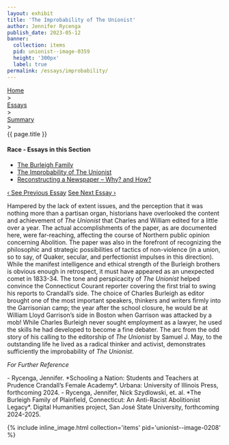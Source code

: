```yaml
---
layout: exhibit
title: 'The Improbability of The Unionist'
author: Jennifer Rycenga
publish_date: 2023-05-12
banner:
  collection: items
  pid: unionist--image-0359
  height: '300px'
  label: true
permalink: /essays/improbability/
---
```


<div class="breadcrumb">
<a href="/unionist/">Home</a>
<div class="caret"> &gt; </div>
<a href="/unionist/essays/">Essays</a>
<div class="caret"> &gt; </div>
<a href="
    /unionist/essays/the-burleigh-family/
  ">
   Summary
     </a>
<div class="caret"> &gt; </div>
{{ page.title }}
</div>
<div class='section-nav-wrapper'>
<div class='section-nav'>
<h4>Race - Essays in this Section</h4>
<ul class="nav nav-pills">
  <li class="nav-item">
    <a class="nav-link" href="/unionist/essays/the-burleigh-family/">The Burleigh Family</a>
  </li>
  <li class="nav-item">
    <a class="nav-link active" href="/unionist/essays/improbability/">The Improbability of The Unionist</a>
  </li>
  <li class="nav-item">
    <a class="nav-link" href="/unionist/essays/reconstructing-a-newspaper/">Reconstructing a Newspaper – Why? and How?</a>
  </li>
</ul>
<div class="pagination-nav">
<span class="pagination-link" id="prevlink"><a href="/unionist/essays/the-burleigh-family/">‹ See Previous Essay</a></span>
<span class="pagination-link" id="nextlink"><a href="/unionist/essays/reconstructing-a-newspaper/">See Next Essay ›</a></span>
</div>
</div>
</div>

<p>Hampered by the lack of extent issues, and the perception that it was nothing more than a partisan organ, historians have overlooked the content and achievement of <em>The Unionist</em> that Charles and William edited for a little over a year. The actual accomplishments of the paper, as are documented here, were far-reaching, affecting the course of Northern public opinion concerning Abolition. The paper was also in the forefront of recognizing the philosophic and strategic possibilities of tactics of non-violence (in a union, so to say, of Quaker, secular, and perfectionist impulses in this direction). While the manifest intelligence and ethical strength of the Burleigh brothers is obvious enough in retrospect, it must have appeared as an unexpected comet in 1833-34. The tone and perspicacity of <em>The Unionist</em> helped convince the Connecticut Courant reporter covering the first trial  to swing his reports to Crandall’s side. The choice of Charles Burleigh as editor brought one of the most important speakers, thinkers and writers firmly into the Garrisonian camp; the year after the school closure, he would be at William Lloyd Garrison’s side in Boston when Garrison was attacked by a mob! While Charles Burleigh never sought employment as a lawyer, he used the skills he had developed to become a fine debater. The arc from the odd story of his calling to the editorship of <em>The Unionist</em> by Samuel J. May, to the outstanding life he lived as a radical thinker and activist, demonstrates sufficiently the improbability of <em>The Unionist</em>.</p>

<p><em>For Further Reference</em></p>
- Rycenga, Jennifer. *Schooling a Nation: Students and Teachers at Prudence Crandall’s Female Academy*. Urbana: University of Illinois Press, forthcoming 2024.
- Rycenga, Jennifer, Nick Szydlowski, et. al. *The Burleigh Family of Plainfield, Connecticut: An Anti-Racist Abolitionist Legacy*. Digital Humanities project, San José State University, forthcoming 2024-2025.

{% include inline_image.html collection='items' pid='unionist--image-0208' %}
